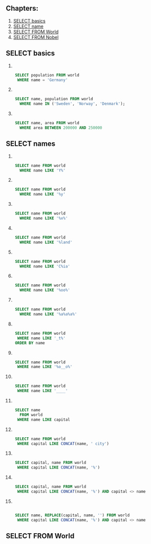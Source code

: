 ## Chapters:
1. [SELECT basics](#select_basics)
2. [SELECT name](#select_name)
3. [SELECT FROM World](#select_from_world)
4. [SELECT FROM Nobel](#select_from_nobel)

## SELECT basics
1. 
```sql
	SELECT population FROM world
	 WHERE name = 'Germany'
```
2.
```sql 
	SELECT name, population FROM world
	  WHERE name IN ('Sweden', 'Norway', 'Denmark');
```
3.
```sql
	SELECT name, area FROM world
	  WHERE area BETWEEN 200000 AND 250000
```
## SELECT names
1.
```sql - Find the country that start with Y
	SELECT name FROM world
	  WHERE name LIKE 'Y%'	
```
2.
```sql - Find the countries that end with y
	SELECT name FROM world
	  WHERE name LIKE '%y'
```
3.
```sql - Find the countries that contain the letter x
	SELECT name FROM world
	  WHERE name LIKE '%x%'
```
4.
```sql - Find the countries that end with land
	SELECT name FROM world
	  WHERE name LIKE '%land'
```
5. 
```sql - Find the countries that start with C and end with ia
	SELECT name FROM world
	  WHERE name LIKE 'C%ia'
```
6.
```sql - Find the country that has oo in the name
	SELECT name FROM world
	  WHERE name LIKE '%oo%'
```
7. 
```sql - Find the countries that have three or more a in the name
	SELECT name FROM world
	  WHERE name LIKE '%a%a%a%'
```
8. 
```sql - Find the countries that have "t" as the second character.
	SELECT name FROM world
	 WHERE name LIKE '_t%'
	ORDER BY name
```
9. 
```sql - Find the countries that have two "o" characters separated by two others.
	SELECT name FROM world
	 WHERE name LIKE '%o__o%'
```
10. 
```sql - Find the countries that have exactly four characters.
	SELECT name FROM world
	 WHERE name LIKE '____'
```
11.
```sql - Find the country where the name is the capital city.
	SELECT name
	  FROM world
	 WHERE name LIKE capital
```
12. 
```sql - Find the country where the capital is the country plus "City".
	SELECT name FROM world
	 WHERE capital LIKE CONCAT(name, ' city')
```
13.
```sql - Find the capital and the name where the capital includes the name of the country.
	SELECT capital, name FROM world
	 WHERE capital LIKE CONCAT(name, '%')
```
14. 
```sql - Find the capital and the name where the capital is an extension of name of the country.
	SELECt capital, name FROM world
	 WHERE capital LIKE CONCAT(name, '%') AND capital <> name
```
15.
```sql - Show the name and the extension where the capital is an extension of name of the country.

	SELECT name, REPLACE(capital, name, '') FROM world
	 WHERE capital LIKE CONCAT(name, '%') AND capital <> name
```
## SELECT FROM World

